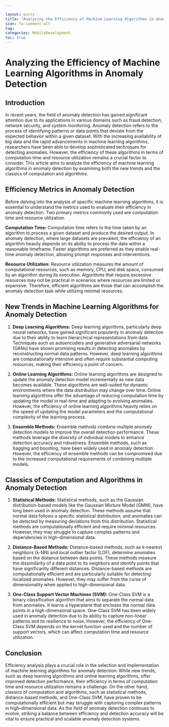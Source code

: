 ```yaml
---

layout: posts
title: "Analyzing the Efficiency of Machine Learning Algorithms in Anomaly Detection"
icon: fa-comment-alt
tag:      
categories: MobileDevelopment
toc: true
---
```




# Analyzing the Efficiency of Machine Learning Algorithms in Anomaly Detection

## Introduction

In recent years, the field of anomaly detection has gained significant attention due to its applications in various domains such as fraud detection, network security, and system monitoring. Anomaly detection refers to the process of identifying patterns or data points that deviate from the expected behavior within a given dataset. With the increasing availability of big data and the rapid advancements in machine learning algorithms, researchers have been able to develop sophisticated techniques for detecting anomalies. However, the efficiency of these algorithms in terms of computation time and resource utilization remains a crucial factor to consider. This article aims to analyze the efficiency of machine learning algorithms in anomaly detection by examining both the new trends and the classics of computation and algorithms.

## Efficiency Metrics in Anomaly Detection

Before delving into the analysis of specific machine learning algorithms, it is essential to understand the metrics used to evaluate their efficiency in anomaly detection. Two primary metrics commonly used are computation time and resource utilization.

**Computation Time:** Computation time refers to the time taken by an algorithm to process a given dataset and produce the desired output. In anomaly detection, where large datasets are prevalent, the efficiency of an algorithm heavily depends on its ability to process the data within a reasonable timeframe. Faster algorithms are preferred as they enable real-time anomaly detection, allowing prompt responses and interventions.

**Resource Utilization:** Resource utilization measures the amount of computational resources, such as memory, CPU, and disk space, consumed by an algorithm during its execution. Algorithms that require excessive resources may not be practical in scenarios where resources are limited or expensive. Therefore, efficient algorithms are those that can accomplish the anomaly detection task while utilizing minimal resources.

## New Trends in Machine Learning Algorithms for Anomaly Detection

1. **Deep Learning Algorithms:** Deep learning algorithms, particularly deep neural networks, have gained significant popularity in anomaly detection due to their ability to learn hierarchical representations from data. Techniques such as autoencoders and generative adversarial networks (GANs) have shown promising results in detecting anomalies by reconstructing normal data patterns. However, deep learning algorithms are computationally intensive and often require substantial computing resources, making their efficiency a point of concern.

2. **Online Learning Algorithms:** Online learning algorithms are designed to update the anomaly detection model incrementally as new data becomes available. These algorithms are well-suited for dynamic environments where the data distribution may change over time. Online learning algorithms offer the advantage of reducing computation time by updating the model in real-time and adapting to evolving anomalies. However, the efficiency of online learning algorithms heavily relies on the speed of updating the model parameters and the computational complexity of the learning process.

3. **Ensemble Methods:** Ensemble methods combine multiple anomaly detection models to improve the overall detection performance. These methods leverage the diversity of individual models to enhance detection accuracy and robustness. Ensemble methods, such as bagging and boosting, have been widely used in anomaly detection. However, the efficiency of ensemble methods can be compromised due to the increased computational requirements of combining multiple models.

## Classics of Computation and Algorithms in Anomaly Detection

1. **Statistical Methods:** Statistical methods, such as the Gaussian distribution-based models like the Gaussian Mixture Model (GMM), have long been used in anomaly detection. These methods assume that normal data follows a specific statistical distribution, and anomalies can be detected by measuring deviations from this distribution. Statistical methods are computationally efficient and require minimal resources. However, they may struggle to capture complex patterns and dependencies in high-dimensional data.

2. **Distance-Based Methods:** Distance-based methods, such as k-nearest neighbors (k-NN) and local outlier factor (LOF), determine anomalies based on the distance between data points. These methods measure the dissimilarity of a data point to its neighbors and identify points that have significantly different distances. Distance-based methods are computationally efficient and are particularly suitable for detecting localized anomalies. However, they may suffer from the curse of dimensionality when applied to high-dimensional data.

3. **One-Class Support Vector Machines (SVM):** One-Class SVM is a binary classification algorithm that aims to separate the normal data from anomalies. It learns a hyperplane that encloses the normal data points in a high-dimensional space. One-Class SVM has been widely used in anomaly detection due to its ability to capture non-linear patterns and its resilience to noise. However, the efficiency of One-Class SVM depends on the kernel function used and the number of support vectors, which can affect computation time and resource utilization.

## Conclusion

Efficiency analysis plays a crucial role in the selection and implementation of machine learning algorithms for anomaly detection. While new trends, such as deep learning algorithms and online learning algorithms, offer improved detection performance, their efficiency in terms of computation time and resource utilization remains a challenge. On the other hand, classics of computation and algorithms, such as statistical methods, distance-based methods, and One-Class SVM, have proven to be computationally efficient but may struggle with capturing complex patterns in high-dimensional data. As the field of anomaly detection continues to evolve, striking a balance between efficiency and detection accuracy will be vital to ensure practical and scalable anomaly detection systems.